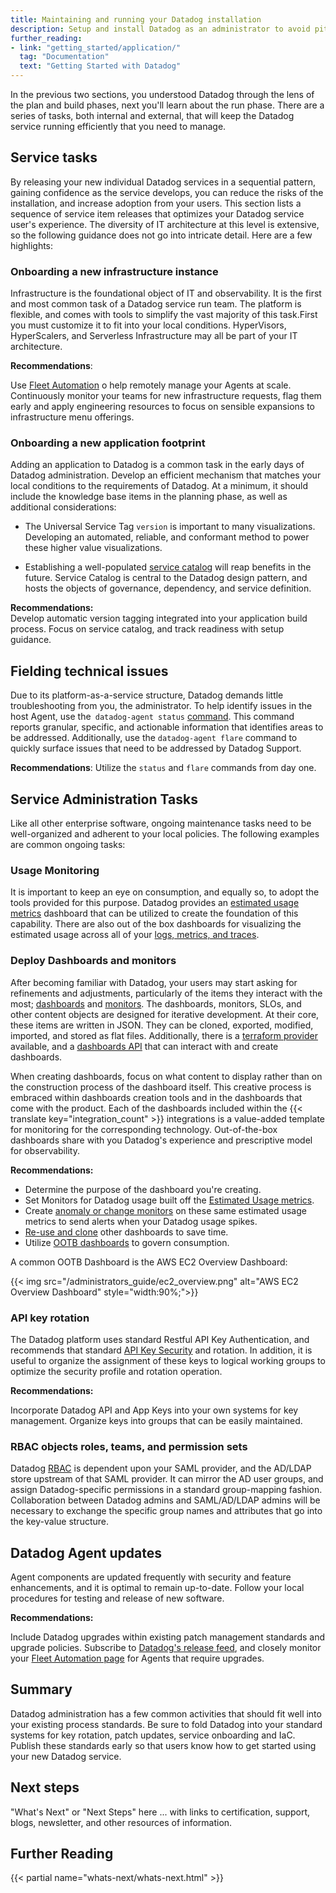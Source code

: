 ```yaml
---
title: Maintaining and running your Datadog installation
description: Setup and install Datadog as an administrator to avoid pit-falls down the road
further_reading:
- link: "getting_started/application/"
  tag: "Documentation"
  text: "Getting Started with Datadog"
---
```


In the previous two sections, you understood Datadog through the lens of the plan and build phases, next you'll learn about the run phase. There are a series of tasks, both internal and external, that will keep the Datadog service running efficiently that you need to manage. 

## Service tasks

By releasing your new individual Datadog services in a sequential pattern, gaining confidence as the service develops, you can reduce the risks of the installation, and increase adoption from your users. This section lists a sequence of service item releases that optimizes your Datadog service user's experience. The diversity of IT architecture at this level is extensive, so the following guidance does not go into intricate detail. Here are a few highlights:

### Onboarding a new infrastructure instance

Infrastructure is the foundational object of IT and observability.  It is the first and most common task of a Datadog service run team. The platform is flexible, and comes with tools to simplify the vast majority of this task.First you must customize it to fit into your local conditions. HyperVisors, HyperScalers, and Serverless Infrastructure may all be part of your IT architecture.  

**Recommendations**:   

Use [Fleet Automation][1] o help remotely manage your Agents at scale. Continuously monitor your teams for new infrastructure requests, flag them early and apply engineering resources to focus on sensible expansions to infrastructure menu offerings.

### Onboarding a new application footprint

Adding an application to Datadog is a common task in the early days of Datadog administration. Develop an efficient mechanism that matches your local conditions to the requirements of Datadog. At a minimum, it should include the knowledge base items in the planning phase, as well as additional considerations:  

- The Universal Service Tag `version` is important to many visualizations. Developing an automated, reliable, and conformant method to power these higher value visualizations. 

- Establishing a well-populated [service catalog][2] will reap benefits in the future. Service Catalog is central to the Datadog design pattern, and hosts the objects of governance, dependency, and service definition.  

**Recommendations:**   
Develop automatic version tagging integrated into your application build process. Focus on service catalog, and track readiness with setup guidance.

## Fielding technical issues

Due to its platform-as-a-service structure, Datadog demands little troubleshooting from you, the administrator. To help identify issues in the host Agent, use the` datadog-agent status` [command][3].  This command reports granular, specific, and actionable information that identifies areas to be addressed. Additionally, use the `datadog-agent flare` command to quickly surface issues that need to be addressed by Datadog Support.

**Recommendations**: 
Utilize the `status` and `flare` commands from day one.

## Service Administration Tasks

Like all other enterprise software, ongoing maintenance tasks need to be well-organized and adherent to your local policies. The following examples are common ongoing tasks:

### Usage Monitoring

It is important to keep an eye on consumption, and equally so, to adopt the tools provided for this purpose. Datadog provides an [estimated usage metrics][5] dashboard that can be utilized to create the foundation of this capability. There are also out of the box dashboards for visualizing the estimated usage across all of your [logs, metrics, and traces][6]. 

### Deploy Dashboards and monitors

After becoming familiar with Datadog, your users may start asking for refinements and adjustments, particularly of the items they interact with the most; [dashboards][7] and [monitors][8]. The dashboards, monitors, SLOs, and other content objects are designed for iterative development.  At their core, these items are written in JSON. They can be cloned, exported, modified, imported, and stored as flat files. Additionally, there is a [terraform provider][9] available, and a [dashboards API][10] that can interact with and create dashboards.  

When creating dashboards, focus on what content to display rather than on the construction process of the dashboard itself. This creative process is embraced within dashboards creation tools and in the dashboards that come with the product. Each of the dashboards included within the {{< translate key="integration_count" >}} integrations is a value-added template for monitoring for the corresponding technology. Out-of-the-box dashboards share with you Datadog's experience and prescriptive model for observability.  
  
**Recommendations:**  

- Determine the purpose of the dashboard you're creating.   
- Set Monitors for Datadog usage built off the [Estimated Usage metrics][6].  
- Create [anomaly or change monitors][11] on these same estimated usage metrics to send alerts when your Datadog usage spikes.    
- [Re-use and clone][12] other dashboards to save time.  
- Utilize [OOTB dashboards][13] to govern consumption.

A common OOTB Dashboard is the AWS EC2 Overview Dashboard:

{{< img src="/administrators_guide/ec2_overview.png" alt="AWS EC2 Overview Dashboard" style="width:90%;">}}

### API key rotation 

The Datadog platform uses standard Restful API Key Authentication, and recommends that standard [API Key Security][14] and rotation. In addition, it is useful to organize the assignment of these keys to logical working groups to optimize the security profile and rotation operation.

**Recommendations:**   

Incorporate Datadog API and App Keys into your own systems for key management. Organize keys into groups that can be easily maintained. 

### RBAC objects roles, teams, and permission sets

Datadog [RBAC][15] is dependent upon your SAML provider, and the AD/LDAP store upstream of that SAML provider. It can mirror the AD user groups, and assign Datadog-specific permissions in a standard group-mapping fashion. Collaboration between Datadog admins and SAML/AD/LDAP admins will be necessary to exchange the specific group names and attributes that go into the key-value structure.    

## Datadog Agent updates

Agent components are updated frequently with security and feature enhancements, and it is optimal to remain up-to-date. Follow your local procedures for testing and release of new software.   

**Recommendations:**  

Include Datadog upgrades within existing patch management standards and upgrade policies. Subscribe to [Datadog's release feed][17], and closely monitor your [Fleet Automation page][18] for Agents that require upgrades.

## Summary

Datadog administration has a few common activities that should fit well into your existing process standards. Be sure to fold Datadog into your standard systems for key rotation, patch updates, service onboarding and IaC. Publish these standards early so that users know how to get started using your new Datadog service. 

## Next steps

"What's Next" or "Next Steps" here ... with links to certification, support, blogs, newsletter, and other resources of information.

## Further Reading

{{< partial name="whats-next/whats-next.html" >}}

[1]: https://docs.datadoghq.com/agent/fleet_automation/
[2]: https://docs.datadoghq.com/service_catalog/
[3]: https://docs.datadoghq.com/agent/configuration/agent-commands#agent-information
[4]: https://docs.datadoghq.com/agent/troubleshooting/send_a_flare/?tab=agent\#send-a-flare-using-the-flare-command
[5]: https://app.datadoghq.com/dash/integration/31281/estimated-usage-overview?fromUser=false\&refresh_mode=sliding\&view=spans\&from_ts=1721313591456\&to\_ts=1721317191456\&live=true
[6]: https://docs.datadoghq.com/account_management/billing/usage_metrics/
[7]: https://docs.datadoghq.com/dashboards/\#overview
[8]: https://docs.datadoghq.com/monitors/
[9]: https://docs.datadoghq.com/getting_started/integrations/terraform/\#dashboards
[10]: https://docs.datadoghq.com/api/latest/dashboards/
[11]: https://docs.datadoghq.com/monitors/types/anomaly/
[12]: https://docs.datadoghq.com/getting_started/dashboards/\#start-by-reusing-other-dashboards
[13]: https://app.datadoghq.com/dashboard/lists
[14]: https://docs.datadoghq.com/account_management/api-app-keys/\#using-multiple-api-keys
[15]: https://docs.datadoghq.com/account_management/rbac/?tab=datadogapplication
[16]: https://docs.datadoghq.com/integrations/
[17]: https://github.com/DataDog/datadog-agent/releases
[18]: https://app.datadoghq.com/fleet
[19]: /api/latest/key-management/